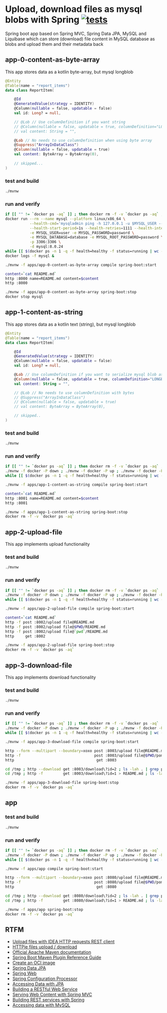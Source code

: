 # Upload, download files as mysql blobs with Spring [![tests](https://github.com/daggerok/spring-mvc-upload-download-files-as-mysql-blobs/actions/workflows/tests.yml/badge.svg)](https://github.com/daggerok/spring-mvc-upload-download-files-as-mysql-blobs/actions/workflows/tests.yml)
Spring boot app based on Spring MVC, Spring Data JPA, MySQL and Liquibase which can store (download) file content in MySQL database as
blobs and upload them and their metadata back 

## app-0-content-as-byte-array
This app stores data as a kotlin byte-array, but mysql longblob

```kotlin
@Entity
@Table(name = "report_items")
data class ReportItem(

    @Id
    @GeneratedValue(strategy = IDENTITY)
    @Column(nullable = false, updatable = false)
    val id: Long? = null,

    // @Lob // Use columnDefinition if you want string
    // @Column(nullable = false, updatable = true, columnDefinition="LONGBLOB NOT NULL")
    // val content: String = "",

    @Lob // No needs to use columnDefinition when using byte array
    @Suppress("ArrayInDataClass")
    @Column(nullable = false, updatable = true)
    val content: ByteArray = ByteArray(0),
    
    // skipped...
)
```

### test and build

```bash
./mvnw
```

### run and verify

```bash
if [[ "" != `docker ps -aq` ]] ; then docker rm -f -v `docker ps -aq` ; fi
docker run --rm --name mysql --platform linux/x86_64 \
           --health-cmd='mysqladmin ping -h 127.0.0.1 -u $MYSQL_USER --password=$MYSQL_PASSWORD || exit 1' \
           --health-start-period=1s --health-retries=1111 --health-interval=1s --health-timeout=5s \
           -e MYSQL_USER=user -e MYSQL_PASSWORD=password \
           -e MYSQL_DATABASE=database -e MYSQL_ROOT_PASSWORD=password \
           -p 3306:3306 \
           -d mysql:8.0.24
while [[ $(docker ps -n 1 -q -f health=healthy -f status=running | wc -l) -lt 1 ]] ; do sleep 3 ; echo -n '.' ; done ; sleep 15; echo 'MySQL is ready.'
docker logs -f mysql &

./mvnw -f apps/app-0-content-as-byte-array compile spring-boot:start

content=`cat README.md`
http :8000 name=README.md content=$content
http :8000

./mvnw -f apps/app-0-content-as-byte-array spring-boot:stop
docker stop mysql
```

## app-1-content-as-string
This app stores data as a kotlin text (string), but mysql longblob

```kotlin
@Entity
@Table(name = "report_items")
data class ReportItem(

    @Id
    @GeneratedValue(strategy = IDENTITY)
    @Column(nullable = false, updatable = false)
    val id: Long? = null,

    @Lob // Use columnDefinition if you want to serialize mysql blob as kotlin string
    @Column(nullable = false, updatable = true, columnDefinition="LONGBLOB NOT NULL")
    val content: String = "",

    // @Lob // No needs to use columnDefinition with bytes
    // @Suppress("ArrayInDataClass")
    // @Column(nullable = false, updatable = true)
    // val content: ByteArray = ByteArray(0),

    // skipped..
)
```

### test and build

```bash
./mvnw
```

### run and verify

```bash
if [[ "" != `docker ps -aq` ]] ; then docker rm -f -v `docker ps -aq` ; fi
./mvnw -f docker -P down ; ./mvnw -f docker -P up ; ./mvnw -f docker -P logs &
while [[ $(docker ps -n 1 -q -f health=healthy -f status=running | wc -l) -lt 1 ]] ; do sleep 3 ; echo -n '.' ; done ; sleep 15; echo 'MySQL is ready.'

./mvnw -f apps/app-1-content-as-string compile spring-boot:start

content=`cat README.md`
http :8001 name=README.md content=$content
http :8001

./mvnw -f apps/app-1-content-as-string spring-boot:stop
docker rm -f -v `docker ps -aq`
```

## app-2-upload-file
This app implements upload functionality

### test and build

```bash
./mvnw
```

### run and verify

```bash
if [[ "" != `docker ps -aq` ]] ; then docker rm -f -v `docker ps -aq` ; fi
./mvnw -f docker -P down ; ./mvnw -f docker -P up ; ./mvnw -f docker -P logs &
while [[ $(docker ps -n 1 -q -f health=healthy -f status=running | wc -l) -lt 1 ]] ; do sleep 3 ; echo -n '.' ; done ; sleep 15; echo 'MySQL is ready.'

./mvnw -f apps/app-2-upload-file compile spring-boot:start

content=`cat README.md`
http -f post :8002/upload file@README.md
http -f post :8002/upload file@$PWD/README.md
http -f post :8002/upload file@`pwd`/README.md
http     get :8002

./mvnw -f apps/app-2-upload-file spring-boot:stop
docker rm -f -v `docker ps -aq`
```

## app-3-download-file
This app implements download functionality

### test and build

```bash
./mvnw
```

### run and verify

```bash
if [[ "" != `docker ps -aq` ]] ; then docker rm -f -v `docker ps -aq` ; fi
./mvnw -f docker -P down ; ./mvnw -f docker -P up ; ./mvnw -f docker -P logs &
while [[ $(docker ps -n 1 -q -f health=healthy -f status=running | wc -l) -lt 1 ]] ; do sleep 3 ; echo -n '.' ; done ; sleep 15; echo 'MySQL is ready.'

./mvnw -f apps/app-3-download-file compile spring-boot:start

http --form --multipart --boundary=xoxo post :8003/upload file@README.md
http -f                                 post :8003/upload file@$PWD/pom.xml
http                                     get :8003

cd /tmp ; http --download get :8003/download\?id=2 ; ls -lah . | grep pom.xml
cd /tmp ; http -f         get :8003/download\?id=1 > README.md ; ls -lah . | grep README.md

./mvnw -f apps/app-3-download-file spring-boot:stop
docker rm -f -v `docker ps -aq`
```

## app

### test and build

```bash
./mvnw
```

### run and verify

```bash
if [[ "" != `docker ps -aq` ]] ; then docker rm -f -v `docker ps -aq` ; fi
./mvnw -f docker -P down ; ./mvnw -f docker -P up ; ./mvnw -f docker -P logs &
while [[ $(docker ps -n 1 -q -f health=healthy -f status=running | wc -l) -lt 1 ]] ; do sleep 3 ; echo -n '.' ; done ; sleep 15; echo 'MySQL is ready.'

./mvnw -f apps/app compile spring-boot:start

http --form --multipart --boundary=xoxo post :8080/upload file@README.md
http -f                                 post :8080/upload file@$PWD/pom.xml
http                                     get :8080

cd /tmp ; http --download get :8080/download\?id=2 ; ls -lah . | grep pom.xml
cd /tmp ; http -f         get :8080/download\?id=1 > README.md ; ls -lah . | grep README.md

./mvnw -f apps/app spring-boot:stop
docker rm -f -v `docker ps -aq`
```

## RTFM
* [Upload files with IDEA HTTP requests REST client](https://www.jetbrains.com/help/idea/exploring-http-syntax.html#use-multipart-form-data)
* [HTTPie files upload / download](https://httpie.io/docs/cli/file-upload-forms)
* [Official Apache Maven documentation](https://maven.apache.org/guides/index.html)
* [Spring Boot Maven Plugin Reference Guide](https://docs.spring.io/spring-boot/docs/2.6.6/maven-plugin/reference/html/)
* [Create an OCI image](https://docs.spring.io/spring-boot/docs/2.6.6/maven-plugin/reference/html/#build-image)
* [Spring Data JPA](https://docs.spring.io/spring-boot/docs/2.6.6/reference/htmlsingle/#boot-features-jpa-and-spring-data)
* [Spring Web](https://docs.spring.io/spring-boot/docs/2.6.6/reference/htmlsingle/#boot-features-developing-web-applications)
* [Spring Configuration Processor](https://docs.spring.io/spring-boot/docs/2.6.6/reference/htmlsingle/#configuration-metadata-annotation-processor)
* [Accessing Data with JPA](https://spring.io/guides/gs/accessing-data-jpa/)
* [Building a RESTful Web Service](https://spring.io/guides/gs/rest-service/)
* [Serving Web Content with Spring MVC](https://spring.io/guides/gs/serving-web-content/)
* [Building REST services with Spring](https://spring.io/guides/tutorials/bookmarks/)
* [Accessing data with MySQL](https://spring.io/guides/gs/accessing-data-mysql/)
